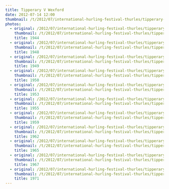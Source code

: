 ```yaml
---
title: Tipperary V Wexford
date: 2012-07-14 12:00
thumbnail: /t/2012/07/international-hurling-festival-thurles/tipperary-v-wexford/1944.jpg
photos:
  - original: /2012/07/international-hurling-festival-thurles/tipperary-v-wexford/1944.jpg
    thumbnail: /t/2012/07/international-hurling-festival-thurles/tipperary-v-wexford/1944.jpg
    title: 1944
  - original: /2012/07/international-hurling-festival-thurles/tipperary-v-wexford/1948.jpg
    thumbnail: /t/2012/07/international-hurling-festival-thurles/tipperary-v-wexford/1948.jpg
    title: 1948
  - original: /2012/07/international-hurling-festival-thurles/tipperary-v-wexford/1949.jpg
    thumbnail: /t/2012/07/international-hurling-festival-thurles/tipperary-v-wexford/1949.jpg
    title: 1949
  - original: /2012/07/international-hurling-festival-thurles/tipperary-v-wexford/1950.jpg
    thumbnail: /t/2012/07/international-hurling-festival-thurles/tipperary-v-wexford/1950.jpg
    title: 1950
  - original: /2012/07/international-hurling-festival-thurles/tipperary-v-wexford/1953.jpg
    thumbnail: /t/2012/07/international-hurling-festival-thurles/tipperary-v-wexford/1953.jpg
    title: 1953
  - original: /2012/07/international-hurling-festival-thurles/tipperary-v-wexford/1955.jpg
    thumbnail: /t/2012/07/international-hurling-festival-thurles/tipperary-v-wexford/1955.jpg
    title: 1955
  - original: /2012/07/international-hurling-festival-thurles/tipperary-v-wexford/1959.jpg
    thumbnail: /t/2012/07/international-hurling-festival-thurles/tipperary-v-wexford/1959.jpg
    title: 1959
  - original: /2012/07/international-hurling-festival-thurles/tipperary-v-wexford/1962.jpg
    thumbnail: /t/2012/07/international-hurling-festival-thurles/tipperary-v-wexford/1962.jpg
    title: 1962
  - original: /2012/07/international-hurling-festival-thurles/tipperary-v-wexford/1965.jpg
    thumbnail: /t/2012/07/international-hurling-festival-thurles/tipperary-v-wexford/1965.jpg
    title: 1965
  - original: /2012/07/international-hurling-festival-thurles/tipperary-v-wexford/1967.jpg
    thumbnail: /t/2012/07/international-hurling-festival-thurles/tipperary-v-wexford/1967.jpg
    title: 1967
  - original: /2012/07/international-hurling-festival-thurles/tipperary-v-wexford/1971.jpg
    thumbnail: /t/2012/07/international-hurling-festival-thurles/tipperary-v-wexford/1971.jpg
    title: 1971
---
```

